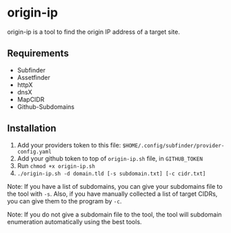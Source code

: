# origin-ip
origin-ip is a tool to find the origin IP address of a target site.

## Requirements
  - Subfinder
  - Assetfinder
  - httpX
  - dnsX
  - MapCIDR
  - Github-Subdomains

## Installation
  1. Add your providers token to this file: `$HOME/.config/subfinder/provider-config.yaml`
  2. Add your github token to top of `origin-ip.sh` file, in `GITHUB_TOKEN`
  3. Run `chmod +x origin-ip.sh`
  4. `./origin-ip.sh -d domain.tld [-s subdomain.txt] [-c cidr.txt]`

Note: If you have a list of subdomains, you can give your subdomains file to the tool with `-s`. Also, if you have manually collected a list of target CIDRs, you can give them to the program by `-c`.

Note: If you do not give a subdomain file to the tool, the tool will subdomain enumeration automatically using the best tools.
